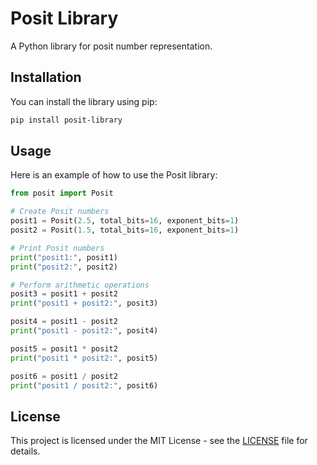 # Posit Library

A Python library for posit number representation.

## Installation

You can install the library using pip:

```bash
pip install posit-library
```

## Usage

Here is an example of how to use the Posit library:

```python
from posit import Posit

# Create Posit numbers
posit1 = Posit(2.5, total_bits=16, exponent_bits=1)
posit2 = Posit(1.5, total_bits=16, exponent_bits=1)

# Print Posit numbers
print("posit1:", posit1)
print("posit2:", posit2)

# Perform arithmetic operations
posit3 = posit1 + posit2
print("posit1 + posit2:", posit3)

posit4 = posit1 - posit2
print("posit1 - posit2:", posit4)

posit5 = posit1 * posit2
print("posit1 * posit2:", posit5)

posit6 = posit1 / posit2
print("posit1 / posit2:", posit6)
```

## License

This project is licensed under the MIT License - see the [LICENSE](LICENSE) file for details.

